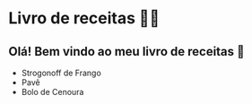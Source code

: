 # Livro de receitas :man_cook:

## Olá! Bem vindo ao meu livro de receitas :wave:

- Strogonoff de Frango
- Pavê
- Bolo de Cenoura
